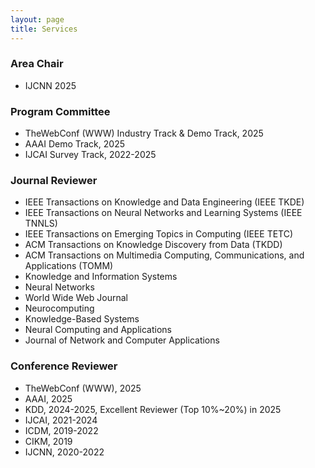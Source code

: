 ```yaml
---
layout: page
title: Services
---
```

### Area Chair
* IJCNN 2025

### Program Committee
* TheWebConf (WWW) Industry Track & Demo Track, 2025
* AAAI Demo Track, 2025
* IJCAI Survey Track, 2022-2025

### Journal Reviewer
* IEEE Transactions on Knowledge and Data Engineering (IEEE TKDE)
* IEEE Transactions on Neural Networks and Learning Systems (IEEE TNNLS)
* IEEE Transactions on Emerging Topics in Computing (IEEE TETC)
* ACM Transactions on Knowledge Discovery from Data (TKDD)
* ACM Transactions on Multimedia Computing, Communications, and Applications (TOMM)
* Knowledge and Information Systems
* Neural Networks
* World Wide Web Journal
* Neurocomputing
* Knowledge-Based Systems
* Neural Computing and Applications
* Journal of Network and Computer Applications

### Conference Reviewer
* TheWebConf (WWW), 2025
* AAAI, 2025
* KDD, 2024-2025, Excellent Reviewer (Top 10%~20%) in 2025
* IJCAI, 2021-2024
* ICDM, 2019-2022
* CIKM, 2019
* IJCNN, 2020-2022
